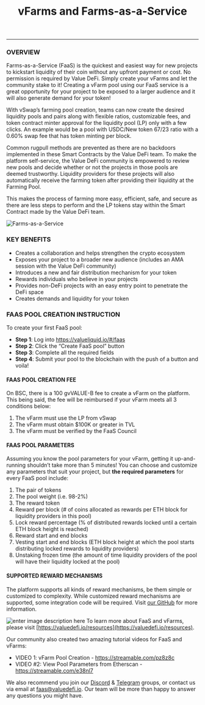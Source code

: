 ﻿---
id: farms-as-a-service
title: vFarms and Farms-as-a-Service
sidebar_label: vFarms and Farms-as-a-Service
---

---

### 	OVERVIEW

Farms-as-a-Service \(FaaS\) is the quickest and easiest way for new projects to kickstart liquidity of their coin without any upfront payment or cost. No permission is required by Value DeFi. Simply create your vFarms and let the community stake to it! Creating a vFarm pool using our FaaS service is a great opportunity for your project to be exposed to a larger audience and it will also generate demand for your token!

With vSwap’s farming pool creation, teams can now create the desired liquidity pools and pairs along with flexible ratios, customizable fees, and token contract minter approval for the liquidity pool (LP) only with a few clicks. An example would be a pool with USDC/New token 67/23 ratio with a 0.60% swap fee that has token minting per block.

Common rugpull methods are prevented as there are no backdoors implemented in these Smart Contracts by the Value DeFi team. To make the platform self-service, the Value DeFi community is empowered to review new pools and decide whether or not the projects in those pools are deemed trustworthy. Liquidity providers for these projects will also automatically receive the farming token after providing their liquidity at the Farming Pool. 

This makes the process of farming more easy, efficient, safe, and secure as there are less steps to perform and the LP tokens stay within the Smart Contract made by the Value DeFi team.

![Farms-as-a-Service](../img/faas.png)


### KEY BENEFITS
- Creates a collaboration and helps strengthen the crypto ecosystem
- Exposes your project to a broader new audience (includes an AMA session with the Value DeFi community)
- Introduces a new and fair distribution mechanism for your token
- Rewards individuals who believe in your projects
- Provides non-DeFi projects with an easy entry point to penetrate the DeFi space
- Creates demands and liquidity for your token

###  FAAS POOL CREATION INSTRUCTION
To create your first FaaS pool:
- **Step 1**: Log into https://valueliquid.io/#/faas
- **Step 2**: Click the “Create FaaS pool” button
- **Step 3**: Complete all the required fields
- **Step 4**: Submit your pool to the blockchain with the push of a button and voila!

#### FAAS POOL CREATION FEE
On BSC, there is a 100 gvVALUE-B fee to create a vFarm on the platform. This being said, the fee will be reimbursed if your vFarm meets all 3 conditions below: 
1. The vFarm must use the LP from vSwap
2. The vFarm must obtain $100K or greater in TVL
3. The vFarm must be verified by the FaaS Council

#### FAAS POOL PARAMETERS
 Assuming you know the pool parameters for your vFarm, getting it up-and-running shouldn’t take more than 5 minutes! You can choose and customize any parameters that suit your project, but **the required parameters** for every FaaS pool include:
 
 1. The pair of tokens 
2. The pool weight \(i.e. 98-2%\)  
3. The reward token  
4. Reward per block \(\# of coins allocated as rewards per ETH block for liquidity providers in this pool\)  
5. Lock reward percentage \(% of distributed rewards locked until a certain ETH block height is reached\)  
6. Reward start and end blocks 
7. Vesting start and end blocks \(ETH block height at which the pool starts distributing locked rewards to liquidity providers\)  
8. Unstaking frozen time \(the amount of time liquidity providers of the pool will have their liquidity locked at the pool\)

#### SUPPORTED REWARD MECHANISMS  
The platform supports all kinds of reward mechanisms, be them simple or customized to complexity. While customized reward mechanisms are supported, some integration code will be required.  Visit [our GitHub](https://github.com/valuedefi) for more information.

![enter image description here](https://miro.medium.com/max/700/1*a81g73R8alhkV0TL9CPsng.png)
To learn more about FaaS and vFarms, please visit  [https://valuedefi.io/resources](https://valuedefi.io/resources).

Our community also created two amazing tutorial videos for FaaS and vFarms:
- VIDEO 1:  vFarm Pool Creation - https://streamable.com/pz8z8c
- VIDEO #2:  View Pool Parameters from Etherscan - https://streamable.com/e38nl7

We also recommend you join our [Discord](https://discord.gg/Dpvd7tp) & [Telegram](https://t.me/ValueDeFi) groups, or contact us via email at <faas@valuedefi.io>. Our team will be more than happy to answer any questions you might have.


